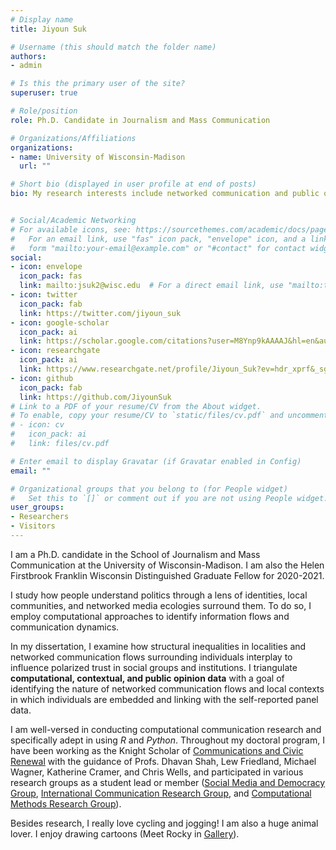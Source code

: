 ```yaml
---
# Display name
title: Jiyoun Suk

# Username (this should match the folder name)
authors:
- admin

# Is this the primary user of the site?
superuser: true

# Role/position
role: Ph.D. Candidate in Journalism and Mass Communication

# Organizations/Affiliations
organizations:
- name: University of Wisconsin-Madison
  url: ""

# Short bio (displayed in user profile at end of posts)
bio: My research interests include networked communication and public opinion formation, computational social science, and political information processing.


# Social/Academic Networking
# For available icons, see: https://sourcethemes.com/academic/docs/page-builder/#icons
#   For an email link, use "fas" icon pack, "envelope" icon, and a link in the
#   form "mailto:your-email@example.com" or "#contact" for contact widget.
social:
- icon: envelope
  icon_pack: fas
  link: mailto:jsuk2@wisc.edu  # For a direct email link, use "mailto:test@example.org".
- icon: twitter
  icon_pack: fab
  link: https://twitter.com/jiyoun_suk
- icon: google-scholar
  icon_pack: ai
  link: https://scholar.google.com/citations?user=M8Ynp9kAAAAJ&hl=en&authuser=1
- icon: researchgate
  icon_pack: ai
  link: https://www.researchgate.net/profile/Jiyoun_Suk?ev=hdr_xprf&_sg=D1w4zLgalU8JXoy_-2oI5RJ2iNfhI3iRMIc01l2ytZWAQ-VsBKVU3d6ISaGNpulsGQY0CX67DY0bKcVjpi3tWLJF
- icon: github
  icon_pack: fab
  link: https://github.com/JiyounSuk
# Link to a PDF of your resume/CV from the About widget.
# To enable, copy your resume/CV to `static/files/cv.pdf` and uncomment the lines below.
# - icon: cv
#   icon_pack: ai
#   link: files/cv.pdf

# Enter email to display Gravatar (if Gravatar enabled in Config)
email: ""

# Organizational groups that you belong to (for People widget)
#   Set this to `[]` or comment out if you are not using People widget.
user_groups:
- Researchers
- Visitors
---
```


I am a Ph.D. candidate in the School of Journalism and Mass Communication at the University of Wisconsin-Madison. I am also the Helen Firstbrook Franklin Wisconsin Distinguished Graduate Fellow for 2020-2021.

I study how people understand politics through a lens of identities, local communities, and networked media ecologies surround them. To do so, I employ computational approaches to identify information flows and communication dynamics.

In my dissertation, I examine how structural inequalities in localities and networked communication flows surrounding individuals interplay to influence polarized trust in social groups and institutions. I triangulate **computational, contextual, and public opinion data** with a goal of identifying the nature of networked communication flows and local contexts in which individuals are embedded and linking with the self-reported panel data.

I am well-versed in conducting computational communication research and specifically adept in using *R* and *Python*. Throughout my doctoral program, I have been working as the Knight Scholar of [Communications and Civic Renewal](https://mcrc.journalism.wisc.edu/groups/cccp/) with the guidance of Profs. Dhavan Shah, Lew Friedland, Michael Wagner, Katherine Cramer, and Chris Wells, and participated in various research groups as a student lead or member ([Social Media and Democracy Group](https://mcrc.journalism.wisc.edu/groups/smad/), [International Communication Research Group](https://mcrc.journalism.wisc.edu/groups/icrg/), and [Computational Methods Research Group](https://computational.journalism.wisc.edu/)).

Besides research, I really love cycling and jogging! I am also a huge animal lover. I enjoy drawing cartoons (Meet Rocky in [Gallery](https://jiyounsuk.github.io/#gallery)).

